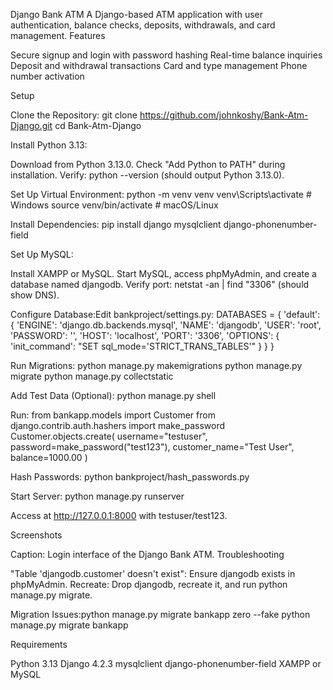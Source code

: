 Django Bank ATM
A Django-based ATM application with user authentication, balance checks, deposits, withdrawals, and card management.
Features

Secure signup and login with password hashing
Real-time balance inquiries
Deposit and withdrawal transactions
Card and type management
Phone number activation

Setup

Clone the Repository:
git clone https://github.com/johnkoshy/Bank-Atm-Django.git
cd Bank-Atm-Django


Install Python 3.13:

Download from Python 3.13.0.
Check "Add Python to PATH" during installation.
Verify: python --version (should output Python 3.13.0).


Set Up Virtual Environment:
python -m venv venv
venv\Scripts\activate  # Windows
source venv/bin/activate  # macOS/Linux


Install Dependencies:
pip install django mysqlclient django-phonenumber-field


Set Up MySQL:

Install XAMPP or MySQL.
Start MySQL, access phpMyAdmin, and create a database named djangodb.
Verify port: netstat -an | find "3306" (should show DNS).


Configure Database:Edit bankproject/settings.py:
DATABASES = {
    'default': {
        'ENGINE': 'django.db.backends.mysql',
        'NAME': 'djangodb',
        'USER': 'root',
        'PASSWORD': '',
        'HOST': 'localhost',
        'PORT': '3306',
        'OPTIONS': {
            'init_command': "SET sql_mode='STRICT_TRANS_TABLES'"
        }
    }
}


Run Migrations:
python manage.py makemigrations
python manage.py migrate
python manage.py collectstatic


Add Test Data (Optional):
python manage.py shell

Run:
from bankapp.models import Customer
from django.contrib.auth.hashers import make_password
Customer.objects.create(
    username="testuser",
    password=make_password("test123"),
    customer_name="Test User",
    balance=1000.00
)


Hash Passwords:
python bankproject/hash_passwords.py


Start Server:
python manage.py runserver

Access at http://127.0.0.1:8000 with testuser/test123.


Screenshots

Caption: Login interface of the Django Bank ATM.
Troubleshooting

"Table 'djangodb.customer' doesn't exist":
Ensure djangodb exists in phpMyAdmin.
Recreate: Drop djangodb, recreate it, and run python manage.py migrate.


Migration Issues:python manage.py migrate bankapp zero --fake
python manage.py migrate bankapp



Requirements

Python 3.13
Django 4.2.3
mysqlclient
django-phonenumber-field
XAMPP or MySQL

